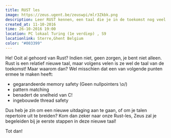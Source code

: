 ```yaml
---
title: RUST les
image: https://zeus.ugent.be/zeuswpi/mlr3Zkbk.png
description: Leer RUST kennen, een taal die je in de toekomst nog veel zult zien!
created_at: 11-10-2016
time: 26-10-2016 19:00
location: PC lokaal Turing (1e verdiep) , S9
locationlink: Sterre,Ghent Belgium
color: "#003399"
---
```


He!
Ooit al gehoord van Rust?
Indien niet, geen zorgen, je bent niet alleen.
Rust is een relatief nieuwe taal, maar volgens velen is ze wel de taal van de toekomst!
Maar waarom dan? Wel misschien dat een van volgende punten ermee te maken heeft:

* gegarandeerde memory safety (Geen nullpointers \o/)
* pattern matching
* benadert de snelheid van C!
* ingebouwde thread safety

Dus heb je zin om een nieuwe uitdaging aan te gaan, of om je talen repertoire uit te breiden?
Kom dan zeker naar onze Rust-les, Zeus zal je begeleiden bij je eerste stappen in deze nieuwe taal!

Tot dan!
